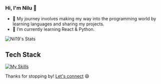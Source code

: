 ### Hi, I'm Nilu 👋

- 🚀 My journey involves making my way into the programming world by learning languages and sharing my projects.
- 🌱 I’m currently learning React & Python.

![Nil19's Stats](https://github-readme-stats.vercel.app/api?username=Nil19&theme=vue-dark&show_icons=true&hide_border=true&count_private=true)


## Tech Stack
[![My Skills](https://skillicons.dev/icons?i=js,HTML,CSS,python)](https://skillicons.dev)

Thanks for stopping by! [Let's connect](https://www.linkedin.com/in/nilufar-a-6a626b175/) 😄

<!--
**Nil19/Nil19** is a ✨ _special_ ✨ repository because its `README.md` (this file) appears on your GitHub profile.

Here are some ideas to get you started:

- 🔭 I’m currently working on ...
- 🌱 I’m currently learning ...
- 👯 I’m looking to collaborate on ...
- 🤔 I’m looking for help with ...
- 💬 Ask me about ...
- 📫 How to reach me: ...
- 😄 Pronouns: ...
- ⚡ Fun fact: ...
-->
